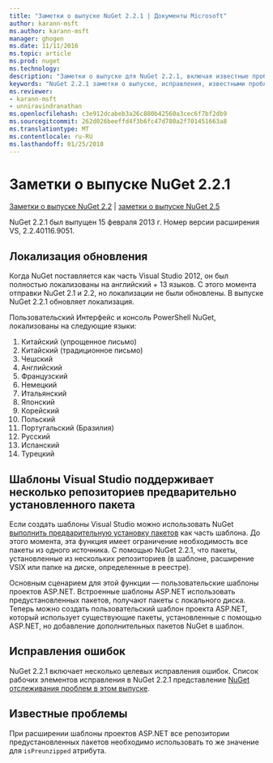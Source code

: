 ```yaml
---
title: "Заметки о выпуске NuGet 2.2.1 | Документы Microsoft"
author: karann-msft
ms.author: karann-msft
manager: ghogen
ms.date: 11/11/2016
ms.topic: article
ms.prod: nuget
ms.technology: 
description: "Заметки о выпуске для NuGet 2.2.1, включая известные проблемы, исправленные ошибки, добавленные функции и DCR."
keywords: "NuGet 2.2.1 заметки о выпуске, исправления, известными проблемами, добавлены функции, DCR"
ms.reviewer:
- karann-msft
- unniravindranathan
ms.openlocfilehash: c3e912dcabeb3a26c880b42560a3cec6f7bf2db9
ms.sourcegitcommit: 262d026beeffd4f3b6fc47d780a2f701451663a8
ms.translationtype: MT
ms.contentlocale: ru-RU
ms.lasthandoff: 01/25/2018
---
```

# <a name="nuget-221-release-notes"></a>Заметки о выпуске NuGet 2.2.1

[Заметки о выпуске NuGet 2.2](../release-notes/nuget-2.2.md) | [заметки о выпуске NuGet 2.5](../release-notes/nuget-2.5.md)

NuGet 2.2.1 был выпущен 15 февраля 2013 г.  Номер версии расширения VS, 2.2.40116.9051.

## <a name="localization-refresh"></a>Локализация обновления
Когда NuGet поставляется как часть Visual Studio 2012, он был полностью локализованы на английский + 13 языков.  С этого момента отправки NuGet 2.1 и 2.2, но локализации не были обновлены.  В выпуске NuGet 2.2.1 обновляет локализация.

Пользовательский Интерфейс и консоль PowerShell NuGet, локализованы на следующие языки:

1. Китайский (упрощенное письмо)
1. Китайский (традиционное письмо)
1. Чешский
1. Английский
1. Французский
1. Немецкий
1. Итальянский
1. Японский
1. Корейский
1. Польский
1. Португальский (Бразилия)
1. Русский
1. Испанский
1. Турецкий

## <a name="visual-studio-templates-support-multiple-preinstalled-package-repositories"></a>Шаблоны Visual Studio поддерживает несколько репозиториев предварительно установленного пакета
Если создать шаблоны Visual Studio можно использовать NuGet [выполнить предварительную установку пакетов](../visual-studio-extensibility/visual-studio-templates.md) как часть шаблона.  До этого момента, эта функция имеет ограничение необходимость все пакеты из одного источника.  С помощью NuGet 2.2.1, что пакеты, установленные из нескольких репозиториев (в шаблоне, расширение VSIX или папке на диске, определенные в реестре).

Основным сценарием для этой функции — пользовательские шаблоны проектов ASP.NET.  Встроенные шаблоны ASP.NET использовать предустановленных пакетов, получают пакеты с локального диска.  Теперь можно создать пользовательский шаблон проекта ASP.NET, который использует существующие пакеты, установленные с помощью ASP.NET, но добавление дополнительных пакетов NuGet в шаблон.

## <a name="bug-fixes"></a>Исправления ошибок
NuGet 2.2.1 включает несколько целевых исправления ошибок. Список рабочих элементов исправления в NuGet 2.2.1 представление [NuGet отслеживания проблем в этом выпуске](http://nuget.codeplex.com/workitem/list/advanced?keyword=&status=Closed&type=All&priority=All&release=NuGet%202.2.1&assignedTo=All&component=All&sortField=LastUpdatedDate&sortDirection=Descending&page=0).


## <a name="known-issues"></a>Известные проблемы

При расширении шаблоны проектов ASP.NET все репозитории предустановленных пакетов необходимо использовать то же значение для `isPreunzipped` атрибута.
